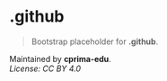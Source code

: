 # .github

> Bootstrap placeholder for **.github**.

Maintained by **cprima-edu**.  
_License: CC BY 4.0_
